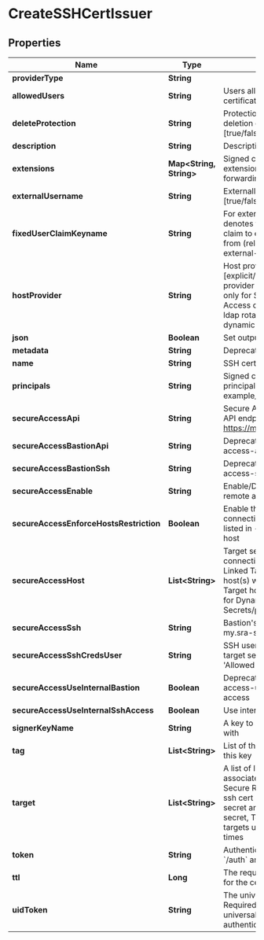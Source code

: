 

# CreateSSHCertIssuer


## Properties

| Name | Type | Description | Notes |
|------------ | ------------- | ------------- | -------------|
|**providerType** | **String** |  |  [optional] |
|**allowedUsers** | **String** | Users allowed to fetch the certificate, e.g root,ubuntu |  |
|**deleteProtection** | **String** | Protection from accidental deletion of this object [true/false] |  [optional] |
|**description** | **String** | Description of the object |  [optional] |
|**extensions** | **Map&lt;String, String&gt;** | Signed certificates with extensions, e.g permit-port-forwarding&#x3D;\\\&quot;\\\&quot; |  [optional] |
|**externalUsername** | **String** | Externally provided username [true/false] |  [optional] |
|**fixedUserClaimKeyname** | **String** | For externally provided users, denotes the key-name of IdP claim to extract the username from (relevant only for external-username&#x3D;true) |  [optional] |
|**hostProvider** | **String** | Host provider type [explicit/target], Default Host provider is explicit, Relevant only for Secure Remote Access of ssh cert issuer, ldap rotated secret and ldap dynamic secret |  [optional] |
|**json** | **Boolean** | Set output format to JSON |  [optional] |
|**metadata** | **String** | Deprecated - use description |  [optional] |
|**name** | **String** | SSH certificate issuer name |  |
|**principals** | **String** | Signed certificates with principal, e.g example_role1,example_role2 |  [optional] |
|**secureAccessApi** | **String** | Secure Access SSH control API endpoint. E.g. https://my.sra-server:9900 |  [optional] |
|**secureAccessBastionApi** | **String** | Deprecated. use secure-access-api |  [optional] |
|**secureAccessBastionSsh** | **String** | Deprecated. use secure-access-ssh |  [optional] |
|**secureAccessEnable** | **String** | Enable/Disable secure remote access [true/false] |  [optional] |
|**secureAccessEnforceHostsRestriction** | **Boolean** | Enable this flag to enforce connections only to the hosts listed in --secure-access-host |  [optional] |
|**secureAccessHost** | **List&lt;String&gt;** | Target servers for connections (In case of Linked Target association, host(s) will inherit Linked Target hosts - Relevant only for Dynamic Secrets/producers) |  [optional] |
|**secureAccessSsh** | **String** | Bastion&#39;s SSH server. E.g. my.sra-server:22 |  [optional] |
|**secureAccessSshCredsUser** | **String** | SSH username to connect to target server, must be in &#39;Allowed Users&#39; list |  [optional] |
|**secureAccessUseInternalBastion** | **Boolean** | Deprecated. Use secure-access-use-internal-ssh-access |  [optional] |
|**secureAccessUseInternalSshAccess** | **Boolean** | Use internal SSH Access |  [optional] |
|**signerKeyName** | **String** | A key to sign the certificate with |  |
|**tag** | **List&lt;String&gt;** | List of the tags attached to this key |  [optional] |
|**target** | **List&lt;String&gt;** | A list of linked targets to be associated, Relevant only for Secure Remote Access for ssh cert issuer, ldap rotated secret and ldap dynamic secret, To specify multiple targets use argument multiple times |  [optional] |
|**token** | **String** | Authentication token (see &#x60;/auth&#x60; and &#x60;/configure&#x60;) |  [optional] |
|**ttl** | **Long** | The requested Time To Live for the certificate, in seconds |  |
|**uidToken** | **String** | The universal identity token, Required only for universal_identity authentication |  [optional] |



